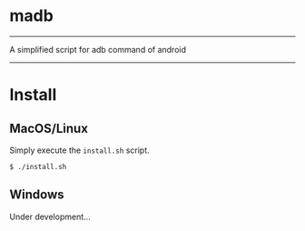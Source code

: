 # madb

---

A simplified script for adb command of android

---

# Install

## MacOS/Linux

Simply execute the `install.sh` script.

```
$ ./install.sh
```

## Windows
Under development...
